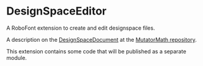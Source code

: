 # DesignSpaceEditor

A RoboFont extension to create and edit designspace files.

A description on the [DesignSpaceDocument](https://github.com/LettError/MutatorMath/blob/master/Docs/designSpaceFileFormat.md) at the [MutatorMath repository](https://github.com/LettError/MutatorMath).

This extension contains some code that will be published as a separate module. 

